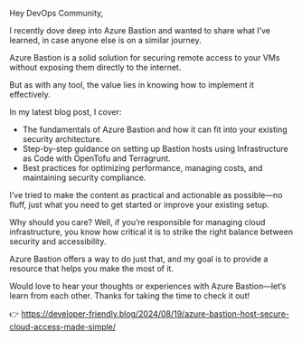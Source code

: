 Hey DevOps Community,

I recently dove deep into Azure Bastion and wanted to share what I’ve learned, in case anyone else is on a similar journey.

Azure Bastion is a solid solution for securing remote access to your VMs without exposing them directly to the internet.

But as with any tool, the value lies in knowing how to implement it effectively.

In my latest blog post, I cover:
- The fundamentals of Azure Bastion and how it can fit into your existing security architecture.
- Step-by-step guidance on setting up Bastion hosts using Infrastructure as Code with OpenTofu and Terragrunt.
- Best practices for optimizing performance, managing costs, and maintaining security compliance.

I’ve tried to make the content as practical and actionable as possible—no fluff, just what you need to get started or improve your existing setup.

Why should you care? Well, if you’re responsible for managing cloud infrastructure, you know how critical it is to strike the right balance between security and accessibility.

Azure Bastion offers a way to do just that, and my goal is to provide a resource that helps you make the most of it.

Would love to hear your thoughts or experiences with Azure Bastion—let’s learn from each other. Thanks for taking the time to check it out!

👉 https://developer-friendly.blog/2024/08/19/azure-bastion-host-secure-cloud-access-made-simple/
